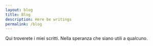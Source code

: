 ```yaml
---
layout: blog
title: Blog
description: Here be writings
permalink: /blog
---
```


Qui troverete i miei scritti. Nella speranza che siano utili a qualcuno.
